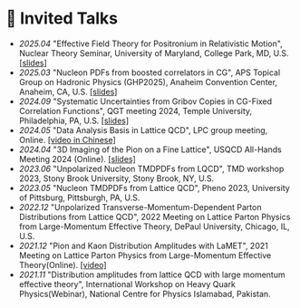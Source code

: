 # 💬 Invited Talks
- *2025.04* "Effective Field Theory for Positronium in Relativistic Motion", Nuclear Theory Seminar, University of Maryland, College Park, MD, U.S. [\[slides\]](notes/NT_seminar_Jinchen.pdf)
- *2025.03* "Nucleon PDFs from boosted correlators in CG", APS Topical Group on Hadronic Physics (GHP2025), Anaheim Convention Center, Anaheim, CA, U.S. [\[slides\]](notes/GHP_2025_Jinchen.pdf)
- *2024.09* "Systematic Uncertainties from Gribov Copies in CG-Fixed Correlation Functions", QGT meeting 2024, Temple University, Philadelphia, PA, U.S. [\[slides\]](notes/2024_QGT_Gribov.pdf)
- *2024.05* "Data Analysis Basis in Lattice QCD", LPC group meeting, Online. [\[video in Chinese\]](https://www.youtube.com/watch?v=AmjeCycQEoE)
- *2024.04* "3D Imaging of the Pion on a Fine Lattice", USQCD All-Hands Meeting 2024 (Online). [\[slides\]](notes/2024_USQCD_AHM_Jinchen.pdf)
- *2023.06* "Unpolarized Nucleon TMDPDFs from LQCD", TMD workshop 2023, Stony Brook University, Stony Brook, NY, U.S.
- *2023.05* "Nucleon TMDPDFs from Lattice QCD", Pheno 2023, University of Pittsburg, Pittsburgh, PA, U.S.
- *2022.12* "Unpolarized Transverse-Momentum-Dependent Parton Distributions from Lattice QCD", 2022 Meeting on Lattice Parton Physics from Large-Momentum Effective Theory, DePaul University, Chicago, IL, U.S.
- *2021.12* "Pion and Kaon Distribution Amplitudes with LaMET", 2021 Meeting on Lattice Parton Physics from Large-Momentum Effective Theory(Online). [\[video\]](https://www.bilibili.com/video/BV1DR4y1t7K5/?vd_source=b9d5f592c36b511171eecc182e29ea52)
- *2021.11* "Distribution amplitudes from lattice QCD with large momentum effective theory", International Workshop on Heavy Quark Physics(Webinar), National Centre for Physics Islamabad, Pakistan.


</div>
</div>